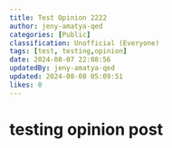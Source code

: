 ```yaml
---
title: Test Opinion 2222
author: jeny-amatya-qed
categories: [Public]
classification: Unofficial (Everyone)
tags: [test, testing,opinion]
date: 2024-08-07 22:08:56 
updatedBy: jeny-amatya-qed
updated: 2024-08-08 05:09:51 
likes: 0
---
```


# testing opinion post